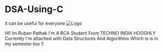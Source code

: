 # DSA-Using-C
it can be useful for everyone
![Logo](https://www.passionateinmarketing.com/wp-content/uploads/2021/10/maxresdefault-199.jpg)

HI! Im Ruban Pathak I'm A BCA Student From TECHNO INDIA HOOGHLY Currently I'm attached with Data Structures And Algorithms Which is is in my semester too !!
